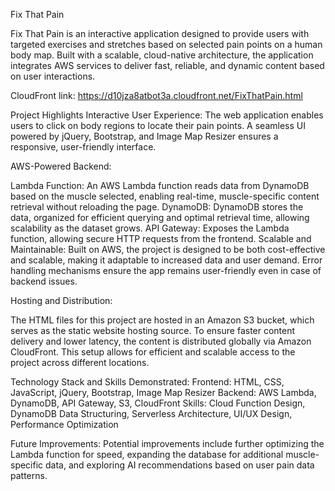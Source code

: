 Fix That Pain

Fix That Pain is an interactive application designed to provide users with targeted exercises and stretches based on selected pain points on a human body map. Built with a scalable, cloud-native architecture, the application integrates AWS services to deliver fast, reliable, and dynamic content based on user interactions.

CloudFront link: https://d10jza8atbot3a.cloudfront.net/FixThatPain.html

Project Highlights
Interactive User Experience: The web application enables users to click on body regions to locate their pain points. A seamless UI powered by jQuery, Bootstrap, and Image Map Resizer ensures a responsive, user-friendly interface.

AWS-Powered Backend:

Lambda Function: An AWS Lambda function reads data from DynamoDB based on the muscle selected, enabling real-time, muscle-specific content retrieval without reloading the page.
DynamoDB: DynamoDB stores the data, organized for efficient querying and optimal retrieval time, allowing scalability as the dataset grows.
API Gateway: Exposes the Lambda function, allowing secure HTTP requests from the frontend.
Scalable and Maintainable: Built on AWS, the project is designed to be both cost-effective and scalable, making it adaptable to increased data and user demand. Error handling mechanisms ensure the app remains user-friendly even in case of backend issues.

Hosting and Distribution:

The HTML files for this project are hosted in an Amazon S3 bucket, which serves as the static website hosting source. To ensure faster content delivery and lower latency, the content is distributed globally via Amazon CloudFront. This setup allows for efficient and scalable access to the project across different locations.


Technology Stack and Skills Demonstrated:
Frontend: HTML, CSS, JavaScript, jQuery, Bootstrap, Image Map Resizer
Backend: AWS Lambda, DynamoDB, API Gateway, S3, CloudFront
Skills: Cloud Function Design, DynamoDB Data Structuring, Serverless Architecture, UI/UX Design, Performance Optimization

Future Improvements:
Potential improvements include further optimizing the Lambda function for speed, expanding the database for additional muscle-specific data, and exploring AI recommendations based on user pain data patterns.
